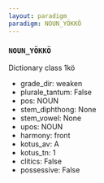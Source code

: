 ```yaml
---
layout: paradigm
paradigm: NOUN_YÖKKÖ
---
```

### ` NOUN_YÖKKÖ `

Dictionary class 1kö
* grade_dir: weaken
* plurale_tantum: False
* pos: NOUN
* stem_diphthong: None
* stem_vowel: None
* upos: NOUN
* harmony: front
* kotus_av: A
* kotus_tn: 1
* clitics: False
* possessive: False

